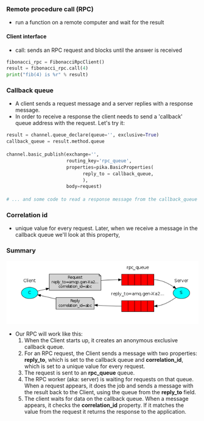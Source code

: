 ### Remote procedure call (RPC)
* run a function on a remote computer and wait for the result

#### Client interface
*  call:  sends an RPC request and blocks until the answer is received
```python
fibonacci_rpc = FibonacciRpcClient()
result = fibonacci_rpc.call(4)
print("fib(4) is %r" % result)
```

### Callback queue
* A client sends a request message and a server replies with a response message.
* In order to receive a response the client needs to send a 'callback' queue address with the request. Let's try it:

```python
result = channel.queue_declare(queue='', exclusive=True)
callback_queue = result.method.queue

channel.basic_publish(exchange='',
                      routing_key='rpc_queue',
                      properties=pika.BasicProperties(
                            reply_to = callback_queue,
                            ),
                      body=request)

# ... and some code to read a response message from the callback_queue ...
```

### Correlation id
* unique value for every request. Later, when we receive a message in the callback queue we'll look at this property,


### Summary

![RPC](https://github.com/hojat-gazestani/openstack/blob/main/rabbitmq/pic/8-rpc.png)

* Our RPC will work like this:
  1. When the Client starts up, it creates an anonymous exclusive callback queue.
  2. For an RPC request, the Client sends a message with two properties: **reply_to**, which is set to the callback queue and **correlation_id**, which is set to a unique value for every request.
  3. The request is sent to an **rpc_queue** queue.
  4. The RPC worker (aka: server) is waiting for requests on that queue. When a request appears, it does the job and sends a message with the result back to the Client, using the queue from the **reply_to** field.
  5. The client waits for data on the callback queue. When a message appears, it checks the **correlation_id** property. If it matches the value from the request it returns the response to the application.